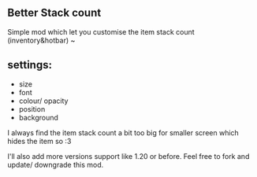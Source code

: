 Better Stack count
-
Simple mod which let you customise the item stack count (inventory&hotbar) ~

settings:
-
- size
- font
- colour/ opacity
- position
- background

I always find the item stack count a bit too big for smaller screen which hides the item so :3

I'll also add more versions support like 1.20 or before. Feel free to fork and update/ downgrade this mod.